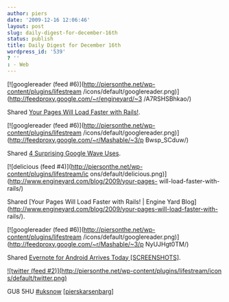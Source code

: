 ```yaml
---
author: piers
date: '2009-12-16 12:06:46'
layout: post
slug: daily-digest-for-december-16th
status: publish
title: Daily Digest for December 16th
wordpress_id: '539'
? ''
: - Web
---
```


[![googlereader (feed #6)](http://piersonthe.net/wp-content/plugins/lifestream
/icons/default/googlereader.png)](http://feedproxy.google.com/~r/engineyard/~3
/A7RSHSBhkao/)

Shared [Your Pages Will Load Faster with
Rails!](http://feedproxy.google.com/~r/engineyard/~3/A7RSHSBhkao/).

[![googlereader (feed #6)](http://piersonthe.net/wp-content/plugins/lifestream
/icons/default/googlereader.png)](http://feedproxy.google.com/~r/Mashable/~3/p
Bwsp_SCduw/)

Shared [4 Surprising Google Wave
Uses](http://feedproxy.google.com/~r/Mashable/~3/pBwsp_SCduw/).

[![delicious (feed #4)](http://piersonthe.net/wp-content/plugins/lifestream/ic
ons/default/delicious.png)](http://www.engineyard.com/blog/2009/your-pages-
will-load-faster-with-rails/)

Shared [Your Pages Will Load Faster with Rails! | Engine Yard
Blog](http://www.engineyard.com/blog/2009/your-pages-will-load-faster-with-
rails/).

[![googlereader (feed #6)](http://piersonthe.net/wp-content/plugins/lifestream
/icons/default/googlereader.png)](http://feedproxy.google.com/~r/Mashable/~3/p
NyUJHgt0TM/)

Shared [Evernote for Android Arrives Today
[SCREENSHOTS]](http://feedproxy.google.com/~r/Mashable/~3/pNyUJHgt0TM/).

[![twitter (feed #2)](http://piersonthe.net/wp-content/plugins/lifestream/icon
s/default/twitter.png)](http://twitter.com/pierskarsenbarg/statuses/6727973240
)

GU8 5HU [#uksnow](https://search.twitter.com/search?q=%23uksnow)
[[pierskarsenbarg](http://twitter.com/pierskarsenbarg/statuses/6727973240)]

